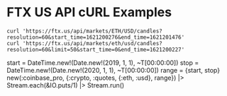 # FTX US API cURL Examples

```
curl 'https://ftx.us/api/markets/ETH/USD/candles?resolution=60&start_time=1621200276&end_time=1621201476'
curl 'https://ftx.us/api/markets/eth/usd/candles?resolution=60&limit=50&start_time=0&end_time=1621200227'
```

start = DateTime.new!(Date.new!(2019, 1, 1), ~T[00:00:00])
stop = DateTime.new!(Date.new!(2020, 1, 1), ~T[00:00:00])
range = {start, stop}
new(:coinbase_pro, {:crypto, :quotes, {:eth, :usd}, range})
|> Stream.each(&IO.puts/1)
|> Stream.run()
